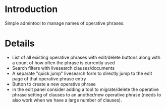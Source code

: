 # Introduction #

Simple admintool to manage names of operative phrases.

# Details #

  * List of all existing operative phrases with edit/delete buttons along with a count of how often the phrase is currently used
  * Search filters with livesearch clauses/documents
  * A separate "quick jump" livesearch form to directly jump to the edit page of that operative phrase entry
  * Button to create a new operative phrase
  * In the edit panel consider adding a tool to migrate/delete the operative phrase setting of clauses to an another/new operative phrase (needs to also work when we have a large number of clauses).